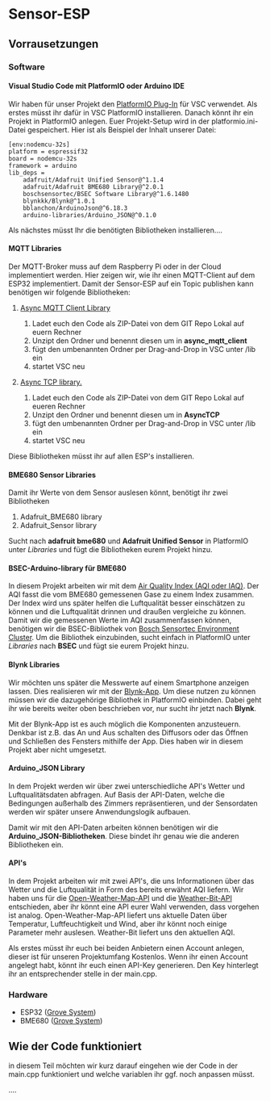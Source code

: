 # Sensor-ESP

## Vorrausetzungen
### Software
#### Visual Studio Code mit PlatformIO oder Arduino IDE
Wir haben für unser Projekt den [PlatformIO Plug-In][1] für VSC verwendet. Als erstes müsst ihr dafür in VSC PlatformIO installieren. 
Danach könnt ihr ein Projekt in PlatformIO anlegen. Euer Projekt-Setup wird in der platformio.ini-Datei gespeichert. Hier ist als Beispiel der Inhalt unserer Datei:

```
[env:nodemcu-32s]
platform = espressif32
board = nodemcu-32s
framework = arduino
lib_deps = 
	adafruit/Adafruit Unified Sensor@^1.1.4
	adafruit/Adafruit BME680 Library@^2.0.1
	boschsensortec/BSEC Software Library@^1.6.1480
	blynkkk/Blynk@^1.0.1
	bblanchon/ArduinoJson@^6.18.3
	arduino-libraries/Arduino_JSON@^0.1.0
```

Als nächstes müsst Ihr die benötigten Bibliotheken installieren....

#### MQTT Libraries
Der MQTT-Broker muss auf dem Raspberry Pi oder in der Cloud implementiert werden. Hier zeigen wir, wie ihr einen MQTT-Client auf dem ESP32 implementiert. 
Damit der Sensor-ESP auf ein Topic publishen kann benötigen wir folgende Bibliotheken:

1. [Async MQTT Client Library][3]
   1. Ladet euch den Code als ZIP-Datei von dem GIT Repo Lokal auf euern Rechner
   2. Unzipt den Ordner und benennt diesen um in **async_mqtt_client**
   3. fügt den umbenannten Ordner per Drag-and-Drop in VSC unter /lib ein
   4. startet VSC neu
 
2. [Async TCP library.][4]
   1. Ladet euch den Code als ZIP-Datei von dem GIT Repo Lokal auf eueren Rechner
   2. Unzipt den Ordner und benennt diesen um in **AsyncTCP**
   3. fügt den umbenannten Ordner per Drag-and-Drop in VSC unter /lib ein
   4. startet VSC neu

Diese Bibliotheken müsst ihr auf allen ESP's installieren. 

#### BME680 Sensor Libraries
Damit ihr Werte von dem Sensor auslesen könnt, benötigt ihr zwei Bibliotheken

1. Adafruit_BME680 library
2. Adafruit_Sensor library

Sucht nach **adafruit bme680** und **Adafruit Unified Sensor** in PlatformIO unter _Libraries_ und fügt die Bibliotheken eurem Projekt hinzu.

#### BSEC-Arduino-library für BME680
In diesem Projekt arbeiten wir mit dem [Air Quality Index (AQI oder IAQ)][5]. Der AQI fasst die vom BME680 gemessenen Gase zu einem Index zusammen. Der Index wird uns später helfen die Luftqualität besser einschätzen zu können und die Luftqualität drinnen und draußen vergleiche zu können. 
Damit wir die gemessenen Werte im AQI zusammenfassen können, benötigen wir die BSEC-Bibliothek von [Bosch Sensortec Environment Cluster][6]. 
Um die Bibliothek einzubinden, sucht einfach in PlatformIO unter _Libraries_ nach **BSEC** und fügt sie eurem Projekt hinzu.

#### Blynk Libraries
Wir möchten uns später die Messwerte auf einem Smartphone anzeigen lassen. Dies realisieren wir mit der [Blynk-App][7]. Um diese nutzen zu können müssen wir die dazugehörige Bibliothek in PlatformIO einbinden. Dabei geht ihr wie bereits weiter oben beschrieben vor, nur sucht ihr jetzt nach **Blynk**.

Mit der Blynk-App ist es auch möglich die Komponenten anzusteuern. Denkbar ist z.B. das An und Aus schalten des Diffusors oder das Öffnen und Schließen des Fensters mithilfe der App. Dies haben wir in diesem Projekt aber nicht umgesetzt.  

#### Arduino_JSON Library
In dem Projekt werden wir über zwei unterschiedliche API's Wetter und Luftqualitätsdaten abfragen. Auf Basis der API-Daten, welche die Bedingungen außerhalb des Zimmers repräsentieren, und der Sensordaten werden wir später unsere Anwendungslogik aufbauen.

Damit wir mit den API-Daten arbeiten können benötigen wir die **Arduino_JSON-Bibliotheken**. Diese bindet ihr genau wie die anderen Bibliotheken ein.

#### API's
In dem Projekt arbeiten wir mit zwei API's, die uns Informationen über das Wetter und die Luftqualität in Form des bereits erwähnt AQI liefern.
Wir haben uns für die [Open-Weather-Map-API][8] und die [Weather-Bit-API][9] entschieden, aber ihr könnt eine API eurer Wahl verwenden, dass vorgehen ist analog.
Open-Weather-Map-API liefert uns aktuelle Daten über Temperatur, Luftfeuchtigkeit und Wind, aber ihr könnt noch einige Parameter mehr auslesen. Weather-Bit liefert uns den aktuellen AQI.

Als erstes müsst ihr euch bei beiden Anbietern einen Account anlegen, dieser ist für unseren Projektumfang Kostenlos. Wenn ihr einen Account angelegt habt, könnt ihr euch einen API-Key generieren. Den Key hinterlegt ihr an entsprechender stelle in der main.cpp.

### Hardware
+ ESP32 ([Grove System][2])
+ BME680 ([Grove System][2])

## Wie der Code funktioniert
in diesem Teil möchten wir kurz darauf eingehen wie der Code in der main.cpp funktioniert und welche variablen ihr ggf. noch anpassen müsst. 

....

[1]:https://docs.platformio.org/en/latest/what-is-platformio.html
[2]:https://wiki.seeedstudio.com/Grove_System/
[3]:https://github.com/marvinroger/async-mqtt-client
[4]:https://github.com/me-no-dev/AsyncTCP
[5]:https://en.wikipedia.org/wiki/Air_quality_index
[6]:https://www.bosch-sensortec.com/software-tools/software/bsec/
[7]:https://blynk.io/en/getting-started
[8]:https://openweathermap.org/current
[9]:https://www.weatherbit.io/api/airquality-current

